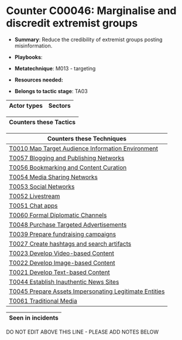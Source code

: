 # Counter C00046: Marginalise and discredit extremist groups

* **Summary**: Reduce the credibility of extremist groups posting misinformation.

* **Playbooks**: 

* **Metatechnique**: M013 - targeting

* **Resources needed:** 

* **Belongs to tactic stage**: TA03


| Actor types | Sectors |
| ----------- | ------- |



| Counters these Tactics |
| ---------------------- |



| Counters these Techniques |
| ------------------------- |
| [T0010 Map Target Audience Information Environment](../generated_pages/techniques/T0010.md) |
| [T0057 Blogging and Publishing Networks](../generated_pages/techniques/T0057.md) |
| [T0056 Bookmarking and Content Curation](../generated_pages/techniques/T0056.md) |
| [T0054 Media Sharing Networks](../generated_pages/techniques/T0054.md) |
| [T0053  Social Networks](../generated_pages/techniques/T0053.md) |
| [T0052 Livestream](../generated_pages/techniques/T0052.md) |
| [T0051 Chat apps](../generated_pages/techniques/T0051.md) |
| [T0060 Formal Diplomatic Channels](../generated_pages/techniques/T0060.md) |
| [T0048 Purchase Targeted Advertisements](../generated_pages/techniques/T0048.md) |
| [T0039 Prepare fundraising campaigns](../generated_pages/techniques/T0039.md) |
| [T0027 Create hashtags and search artifacts](../generated_pages/techniques/T0027.md) |
| [T0023 Develop Video-based Content](../generated_pages/techniques/T0023.md) |
| [T0022 Develop Image-based Content](../generated_pages/techniques/T0022.md) |
| [T0021 Develop Text-based Content](../generated_pages/techniques/T0021.md) |
| [T0044 Establish Inauthentic News Sites](../generated_pages/techniques/T0044.md) |
| [T0045 Prepare Assets Impersonating Legitimate Entities](../generated_pages/techniques/T0045.md) |
| [T0061 Traditional Media](../generated_pages/techniques/T0061.md) |



| Seen in incidents |
| ----------------- |


DO NOT EDIT ABOVE THIS LINE - PLEASE ADD NOTES BELOW